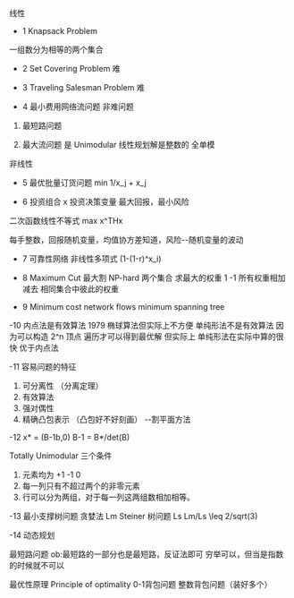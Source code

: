 线性
- 1
Knapsack Problem

一组数分为相等的两个集合

- 2
Set Covering Problem  难

- 3
Traveling Salesman Problem 难

- 4
最小费用网络流问题  非难问题

1. 最短路问题

2. 最大流问题
是 Unimodular 线性规划解是整数的
全单模

非线性
- 5
最优批量订货问题  min 1/x_j + x_j

- 6 投资组合 x 投资决策变量
最大回报，最小风险

二次函数线性不等式 max x^THx

每手整数，回报随机变量，均值协方差知道，风险--随机变量的波动

- 7 可靠性网络
非线性多项式  (1-(1-r)^x_i)

- 8  Maximum Cut 最大割   NP-hard
两个集合 求最大的权重
1   -1
所有权重相加 减去 相同集合中彼此的权重

- 9  Minimum cost network flows
minimum spanning tree

-10  内点法是有效算法  1979 椭球算法但实际上不方便
单纯形法不是有效算法 因为可以构造 2^n 顶点 遍历才可以得到最优解
但实际上 单纯形法在实际中算的很快 优于内点法

-11  容易问题的特征
1. 可分离性  （分离定理）
2. 有效算法
3. 强对偶性
4. 精确凸包表示 （凸包好不好刻画） --割平面方法

-12
x* = (B-1b,0)
B-1 = B*/det(B)

Totally Unimodular 三个条件
1. 元素均为 +1 -1 0
2. 每一列只有不超过两个的非零元素
3. 行可以分为两组，对于每一列这两组数相加相等。

-13
最小支撑树问题  贪婪法  Lm
Steiner 树问题  Ls   Lm/Ls \leq 2/sqrt(3)

-14
动态规划

最短路问题   ob:最短路的一部分也是最短路，反证法即可
            穷举可以，但当是指数的时候就不可以

最优性原理 Principle of optimality
0-1背包问题
整数背包问题（装好多个）
